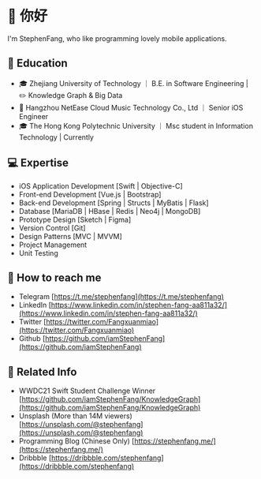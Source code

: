 # 👋 你好 
I'm StephenFang, who like programming lovely mobile applications.

## 🏫 Education
 - 🎓 Zhejiang University of Technology ｜ B.E. in Software Engineering | ✏️ Knowledge Graph & Big Data
 - 💼 Hangzhou NetEase Cloud Music Technology Co., Ltd ｜ Senior iOS Engineer 
 - 🎓 The Hong Kong Polytechnic University ｜ Msc student in Information Technology | Currently

## 💻 Expertise
- iOS Application Development [Swift | Objective-C]
- Front-end Development [Vue.js | Bootstrap]
- Back-end Development [Spring | Structs | MyBatis | Flask]
- Database [MariaDB | HBase | Redis | Neo4j | MongoDB]
- Prototype Design [Sketch | Figma]
- Version Control [Git]
- Design Patterns [MVC | MVVM]
- Project Management
- Unit Testing

## 📮 How to reach me
- Telegram [https://t.me/stephenfang](https://t.me/stephenfang)
- LinkedIn [https://www.linkedin.com/in/stephen-fang-aa811a32/](https://www.linkedin.com/in/stephen-fang-aa811a32/)
- Twitter [https://twitter.com/Fangxuanmiao](https://twitter.com/Fangxuanmiao)
- Github [https://github.com/iamStephenFang](https://github.com/iamStephenFang)

## 📁 Related Info
- WWDC21 Swift Student Challenge Winner [https://github.com/iamStephenFang/KnowledgeGraph](https://github.com/iamStephenFang/KnowledgeGraph)
- Unsplash (More than 14M viewers) [https://unsplash.com/@stephenfang](https://unsplash.com/@stephenfang)
- Programming Blog (Chinese Only) [https://stephenfang.me/](https://stephenfang.me/)
- Dribbble [https://dribbble.com/stephenfang](https://dribbble.com/stephenfang)
